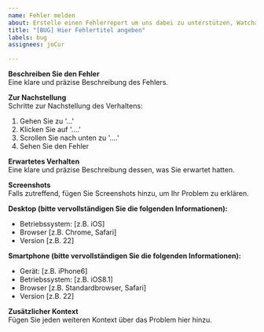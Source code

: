 ```yaml
---
name: Fehler melden
about: Erstelle einen Fehlerreport um uns dabei zu unterstützen, Watchable zu verbessern.
title: "[BUG] Hier Fehlertitel angeben"
labels: bug
assignees: joCur

---
```


**Beschreiben Sie den Fehler**  
Eine klare und präzise Beschreibung des Fehlers.

**Zur Nachstellung**  
Schritte zur Nachstellung des Verhaltens:
1. Gehen Sie zu '...'
2. Klicken Sie auf '....'
3. Scrollen Sie nach unten zu '....'
4. Sehen Sie den Fehler

**Erwartetes Verhalten**  
Eine klare und präzise Beschreibung dessen, was Sie erwartet hatten.

**Screenshots**  
Falls zutreffend, fügen Sie Screenshots hinzu, um Ihr Problem zu erklären.

**Desktop (bitte vervollständigen Sie die folgenden Informationen):**
- Betriebssystem: [z.B. iOS]
- Browser [z.B. Chrome, Safari]
- Version [z.B. 22]

**Smartphone (bitte vervollständigen Sie die folgenden Informationen):**
- Gerät: [z.B. iPhone6]
- Betriebssystem: [z.B. iOS8.1]
- Browser [z.B. Standardbrowser, Safari]
- Version [z.B. 22]

**Zusätzlicher Kontext**  
Fügen Sie jeden weiteren Kontext über das Problem hier hinzu.
